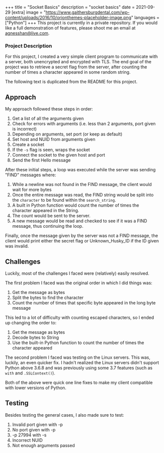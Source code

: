 +++
title = "Socket Basics"
description = "socket basics"
date = 2021-09-29
[extra]
image = "https://www.gaithersburgdental.com/wp-content/uploads/2016/10/orionthemes-placeholder-image.png"
languages = ["Python"]
+++
This project is currently in a private repository. If you would like a full demonstration of features, please shoot me an email at [agnesshan@live.com](mailto:agnesshan@live.com).

### Project Description
For this project, I created a very simple client program to communicate with a server, both unencrypted and encrypted with TLS. The end goal of the project was to retrieve a secret flag from the server, after counting the number of times a character appeared in some random string.

The following text is duplicated from the README for this project.

## Approach

My approach followed these steps in order:

1. Get a list of all the arguments given
2. Check for errors with arguments (i.e. less than 2 arguments, port given is incorrect)
3. Depending on arguments, set port (or keep as default)
4. Set host and NUID from arguments given
5. Create a socket
6. If the `-s` flag is seen, wraps the socket
7. Connect the socket to the given host and port
8. Send the first Hello message

After these initial steps, a loop was executed while the server was sending "FIND" messages where:

1. While a newline was not found in the FIND message, the client would wait for more bytes
2. Once the entire message was read, the FIND string would be split into the `character` to be found within the `search_string`. 
3. A built in Python function would count the number of times the character appeared in the String.
4. The count would be sent to the server.
5. A new message would be read and checked to see if it was a FIND message, thus continuing the loop.

Finally, once the message given by the server was not a FIND message, the client would print either the secret flag or Unknown_Husky_ID if the ID given was invalid.

## Challenges

Luckily, most of the challenges I faced were (relatively) easily resolved. 

The first problem I faced was the original order in which I did things was:

1. Get the message as bytes
2. Split the bytes to find the character
3. Count the number of times that specific byte appeared in the long byte message

This led to a lot of difficulty with counting escaped characters, so I ended up changing the order to:

1. Get the message as bytes
2. Decode bytes to String
3. Use the built-in Python function to count the number of times the character appeared

The second problem I faced was testing on the Linux servers. This was, luckily, an even quicker fix. I hadn't realized the Linux servers didn't support Python above 3.6.8 and was previously using some 3.7 features (such as `with` and `.SSLContext()`).

Both of the above were quick one line fixes to make my client compatible with lower versions of Python. 

## Testing

Besides testing the general cases, I also made sure to test:

1. Invalid port given with -p
2. No port given with -p
3. -p 27994 with -s
4. Incorrect NUID
5. Not enough arguments passed